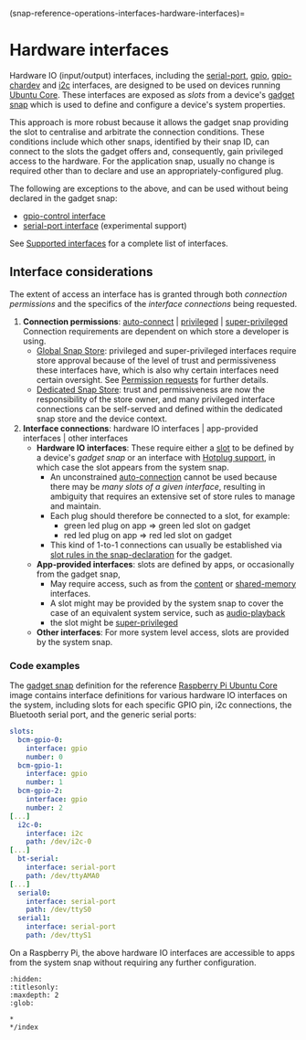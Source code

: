 (snap-reference-operations-interfaces-hardware-interfaces)=
# Hardware interfaces

Hardware IO (input/output) interfaces, including the [serial-port](/), [gpio](/), [gpio-chardev](/) and [i2c](/) interfaces, are designed to be used on devices running [Ubuntu Core](/t/glossary/14612#heading--ubuntu-core). These interfaces are exposed as _slots_ from a device's [gadget snap](/snap-reference/development/yaml-schemas/the-gadget-snap) which is used to define and configure a device's system properties.

This approach is more robust because it allows the gadget snap providing the slot to centralise and arbitrate the connection conditions. These conditions include which other snaps, identified by their snap ID, can connect to the slots the gadget offers and, consequently, gain privileged access to the hardware.  For the application snap, usually no change is required other than to declare and use an appropriately-configured plug.


The following are exceptions to the above, and can be used without being declared in the gadget snap:
- [gpio-control interface](/)
- [serial-port interface](/) (experimental support)

See [Supported interfaces](/snap-reference/operations/interfaces/index) for a complete list of interfaces.

## Interface considerations

The extent of access an interface has is granted through both _connection permissions_ and the specifics of the _interface connections_ being requested.

1. **Connection permissions**: [auto-connect](/snap-explanation/interfaces/interface-auto-connection) | [privileged](/snap-how-to-guides/work-with-snaps/connect-interfaces) | [super-privileged](/snap-reference/operations/interfaces/super-privileged-interfaces)
   </br>Connection requirements are dependent on which store a developer is using.
     - [Global Snap Store](https://forum.snapcraft.io/t/glossary/14612#heading--snap-store): privileged and super-privileged interfaces require store approval because of the level of trust and permissiveness these interfaces have, which is also why certain interfaces need certain oversight. See [Permission requests](/) for further details.
    * [Dedicated Snap Store](/t/glossary/14612#heading--dedicated): trust and permissiveness are now  the responsibility of the store owner, and many privileged interface connections can be self-served and defined within the dedicated snap store and the device context.
1. **Interface connections**: hardware IO interfaces | app-provided interfaces | other interfaces
    * **Hardware IO interfaces**: These require either a [slot](/t/interface-management/6154#heading--slots-plugs) to be defined by a device's _gadget snap_ or an interface with [Hotplug support](/), in which case the slot appears from the system snap.
      * An unconstrained [auto-connection](/t/the-interface-auto-connection-mechanism/20179#heading--autoconnect) cannot be used because there may be _many slots of a given interface_, resulting in ambiguity that requires  an extensive set of store rules to manage and maintain.
      * Each plug should therefore be connected to a slot, for example:
        * green led plug on app => green led slot on gadget
        * red led plug on app => red led slot on gadget
      - This kind of 1-to-1 connections can usually be established via [slot rules in the snap-declaration](/snap-explanation/interfaces/interface-auto-connection) for the gadget.
    * **App-provided interfaces**: slots are defined by apps, or occasionally from the gadget snap, 
      * May require access, such as from the [content](/) or [shared-memory](/) interfaces.
      * A slot might may be provided by the system snap to cover the case of an equivalent system service, such as [audio-playback](/)
      * the slot might be [super-privileged](/snap-reference/operations/interfaces/super-privileged-interfaces)
    * **Other interfaces**: For more system level access, slots are provided by the system snap.

<h3 id='heading--code-examples'>Code examples</h3>

The [gadget snap](https://github.com/snapcore/pi-gadget/tree/20-arm64) definition for the reference [Raspberry Pi Ubuntu Core](https://ubuntu.com/core/docs/install-raspberry-pi) image contains interface definitions for various hardware IO interfaces on the system, including slots for each specific GPIO pin, i2c connections, the Bluetooth serial port, and the generic serial ports:

```yaml
slots:
  bcm-gpio-0:
    interface: gpio
    number: 0
  bcm-gpio-1:
    interface: gpio
    number: 1
  bcm-gpio-2:
    interface: gpio
    number: 2
[...]
  i2c-0:
    interface: i2c
    path: /dev/i2c-0
[...]
  bt-serial:
    interface: serial-port
    path: /dev/ttyAMA0
[...]
  serial0:
    interface: serial-port
    path: /dev/ttyS0
  serial1:
    interface: serial-port
    path: /dev/ttyS1
```

On a Raspberry Pi, the above hardware IO interfaces are accessible to apps from the system snap without requiring any further configuration.

```{toctree}
:hidden:
:titlesonly:
:maxdepth: 2
:glob:

*
*/index


